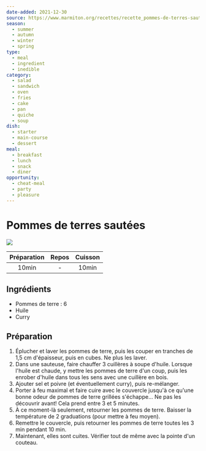 ```yaml
--- 
date-added: 2021-12-30 
source: https://www.marmiton.org/recettes/recette_pommes-de-terres-sautees_36392.aspx 
season: 
  - summer 
  - autumn 
  - winter 
  - spring 
type: 
  - meal 
  - ingredient 
  - inedible 
category: 
  - salad 
  - sandwich 
  - oven 
  - fries 
  - cake 
  - pan 
  - quiche 
  - soup 
dish: 
  - starter 
  - main-course 
  - dessert 
meal: 
  - breakfast 
  - lunch 
  - snack 
  - diner 
opportunity: 
  - cheat-meal 
  - party 
  - pleasure 
---
```


# Pommes de terres sautées

![](images/Pommes%20de%20terres%20sautées.jpg)

| Préparation | Repos | Cuisson |
|:-----------:|:-----:|:-------:|
|    10min    |   -   |  10min  |

## Ingrédients

- Pommes de terre : 6
- Huile
- Curry

## Préparation

1. Éplucher et laver les pommes de terre, puis les couper en tranches de 1,5 cm d'épaisseur, puis en cubes. Ne plus les laver.
2. Dans une sauteuse, faire chauffer 3 cuillères à soupe d'huile. Lorsque l'huile est chaude, y mettre les pommes de terre d'un coup, puis les enrober d'huile dans tous les sens avec une cuillère en bois.
3. Ajouter sel et poivre (et éventuellement curry), puis re-mélanger.
4. Porter à feu maximal et faire cuire avec le couvercle jusqu'à ce qu'une bonne odeur de pommes de terre grillées s'échappe... Ne pas les découvrir avant! Cela prend entre 3 et 5 minutes.
5. À ce moment-là seulement, retourner les pommes de terre. Baisser la température de 2 graduations (pour mettre à feu moyen).
6. Remettre le couvercle, puis retourner les pommes de terre toutes les 3 min pendant 10 min.
7. Maintenant, elles sont cuites. Vérifier tout de même avec la pointe d'un couteau.
